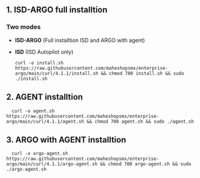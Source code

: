 
## 1. ISD-ARGO full installtion 

  ### Two modes
    
  - **ISD-ARGO** (Full installtion ISD and ARGO with agent)
  - **ISD**      (ISD Autopilot only)


        curl -o install.sh https://raw.githubusercontent.com/maheshopsmx/enterprise-argo/main/curl/4.1.1/install.sh && chmod 700 install.sh && sudo ./install.sh


## 2. AGENT installtion 

      curl -o agent.sh https://raw.githubusercontent.com/maheshopsmx/enterprise-argo/main/curl/4.1.1/agent.sh && chmod 700 agent.sh && sudo ./agent.sh


## 3. ARGO with AGENT installtion 

      curl -o argo-agent.sh https://raw.githubusercontent.com/maheshopsmx/enterprise-argo/main/curl/4.1.1/argo-agent.sh && chmod 700 argo-agent.sh && sudo ./argo-agent.sh
